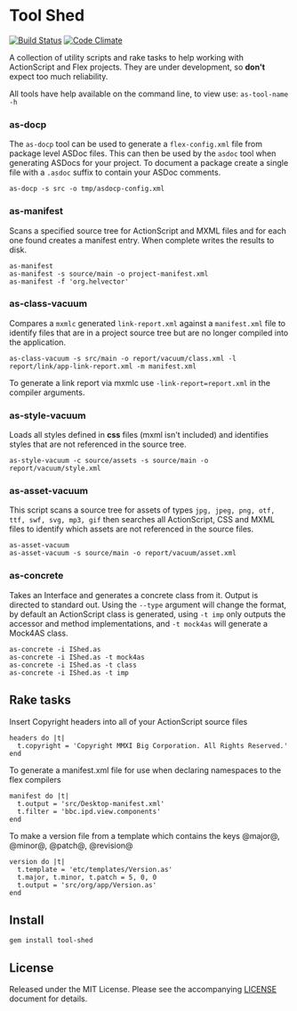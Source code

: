 # Tool Shed

[![Build Status](https://secure.travis-ci.org/simongregory/tool-shed.png)](http://travis-ci.org/simongregory/tool-shed)
[![Code Climate](https://codeclimate.com/github/simongregory/tool-shed.png)](https://codeclimate.com/github/simongregory/tool-shed)

A collection of utility scripts and rake tasks to help working with ActionScript and Flex projects. They are under development, so **don't** expect too much reliability.

All tools have help available on the command line, to view use: `as-tool-name -h`

### as-docp

The `as-docp` tool can be used to generate a `flex-config.xml` file from package level ASDoc files. This can then be used by the `asdoc` tool when generating ASDocs for your project. To document a package create a single file with a `.asdoc` suffix to contain your ASDoc comments.

    as-docp -s src -o tmp/asdocp-config.xml

### as-manifest

Scans a specified source tree for ActionScript and MXML files and for each one found creates a manifest entry. When complete writes the results to disk.

    as-manifest
    as-manifest -s source/main -o project-manifest.xml
    as-manifest -f 'org.helvector'

### as-class-vacuum

Compares a `mxmlc` generated `link-report.xml` against a `manifest.xml` file to identify files that are in a project source tree but are no longer compiled into the application.

    as-class-vacuum -s src/main -o report/vacuum/class.xml -l report/link/app-link-report.xml -m manifest.xml

To generate a link report via mxmlc use `-link-report=report.xml` in the compiler arguments.

### as-style-vacuum

Loads all styles defined in **css** files (mxml isn't included) and identifies
styles that are not referenced in the source tree.

    as-style-vacuum -c source/assets -s source/main -o report/vacuum/style.xml

### as-asset-vacuum

This script scans a source tree for assets of types `jpg, jpeg, png, otf, ttf, swf, svg, mp3, gif` then searches all ActionScript, CSS and MXML files to identify which assets are not referenced in the source files.

    as-asset-vacuum
    as-asset-vacuum -s source/main -o report/vacuum/asset.xml

### as-concrete

Takes an Interface and generates a concrete class from it. Output is directed to standard out. Using the `--type` argument will change the format, by default an ActionScript class is generated, using `-t imp` only outputs the accessor and method implementations, and `-t mock4as` will generate a Mock4AS class.

    as-concrete -i IShed.as
    as-concrete -i IShed.as -t mock4as
    as-concrete -i IShed.as -t class
    as-concrete -i IShed.as -t imp

## Rake tasks

Insert Copyright headers into all of your ActionScript source files

    headers do |t|
      t.copyright = 'Copyright MMXI Big Corporation. All Rights Reserved.'
    end

To generate a manifest.xml file for use when declaring namespaces to the flex compilers

    manifest do |t|
      t.output = 'src/Desktop-manifest.xml'
      t.filter = 'bbc.ipd.view.components'
    end

To make a version file from a template which contains the keys @major@, @minor@, @patch@, @revision@

    version do |t|
      t.template = 'etc/templates/Version.as'
      t.major, t.minor, t.patch = 5, 0, 0
      t.output = 'src/org/app/Version.as'
    end

## Install

    gem install tool-shed

## License

Released under the MIT License. Please see the accompanying [LICENSE](LICENSE) document for
details.
